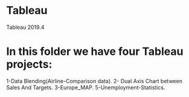 # Tableau
Tableau 2019.4
# In this folder we have four Tableau projects:
  1-Data Blending(Airline-Comparison data).
  2- Dual Axis Chart between Sales And Targets.
  3-Europe_MAP.
  5-Unemployment-Statistics.
